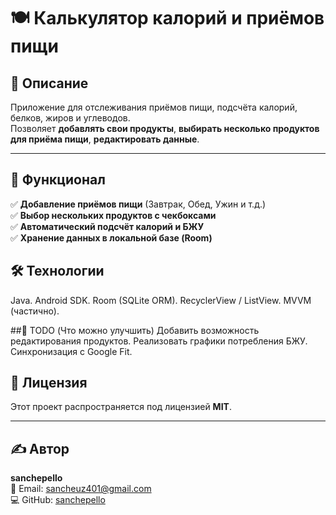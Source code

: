 # 🍽️ Калькулятор калорий и приёмов пищи  

## 📌 Описание  
Приложение для отслеживания приёмов пищи, подсчёта калорий, белков, жиров и углеводов.  
Позволяет **добавлять свои продукты**, **выбирать несколько продуктов для приёма пищи**, **редактировать данные**.  

---

## 🚀 Функционал  
✅ **Добавление приёмов пищи** (Завтрак, Обед, Ужин и т.д.)  
✅ **Выбор нескольких продуктов с чекбоксами**  
✅ **Автоматический подсчёт калорий и БЖУ**  
✅ **Хранение данных в локальной базе (Room)** 

## 🛠️ Технологии
Java.
Android SDK.
Room (SQLite ORM).
RecyclerView / ListView.
MVVM (частично).

##📌 TODO (Что можно улучшить)
Добавить возможность редактирования продуктов.
Реализовать графики потребления БЖУ.
Синхронизация с Google Fit.

## 📜 Лицензия  

Этот проект распространяется под лицензией **MIT**.  

---

## ✍ Автор  

**sanchepello**  
📧 Email: sancheuz401@gmail.com  
💻 GitHub: [sanchepello](https://github.com/sanchepello)  
